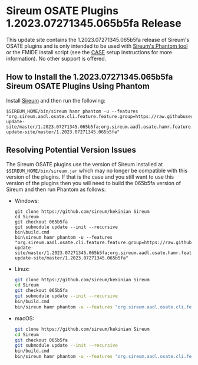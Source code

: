 # Sireum OSATE Plugins 1.2023.07271345.065b5fa Release

This update site contains the 1.2023.07271345.065b5fa release of Sireum's OSATE plugins and is only
intended to be used with [Sireum's Phantom tool](https://github.com/sireum/phantom)
or the FMIDE install script (see the
[CASE](https://github.com/sireum/case-env#setting-up-fmide-and-hamr-only)
setup instructions for more information). No other support is offered.

## How to Install the 1.2023.07271345.065b5fa Sireum OSATE Plugins Using Phantom

Install [Sireum](https://github.com/sireum/kekinian#installing) and then run the following:

```batch
$SIREUM_HOME/bin/sireum hamr phantom -u --features "org.sireum.aadl.osate.cli.feature.feature.group=https://raw.githubusercontent.com/sireum/osate-update-site/master/1.2023.07271345.065b5fa;org.sireum.aadl.osate.hamr.feature.feature.group=https://raw.githubusercontent.com/sireum/osate-update-site/master/1.2023.07271345.065b5fa"
```

## Resolving Potential Version Issues

The Sireum OSATE plugins use the version of Sireum installed at ``$SIREUM_HOME/bin/sireum.jar``
which may no longer be compatible with this version of the plugins. If that is the case and
you still want to use this version of the plugins then you will need to build the
065b5fa version of Sireum and then run Phantom as follows:

* Windows:

  ```batch
  git clone https://github.com/sireum/kekinian Sireum
  cd Sireum
  git checkout 065b5fa
  git submodule update --init --recursive
  bin\build.cmd
  bin\sireum hamr phantom -u --features "org.sireum.aadl.osate.cli.feature.feature.group=https://raw.githubusercontent.com/sireum/osate-update-site/master/1.2023.07271345.065b5fa;org.sireum.aadl.osate.hamr.feature.feature.group=https://raw.githubusercontent.com/sireum/osate-update-site/master/1.2023.07271345.065b5fa"
  ```

* Linux:

  ```bash
  git clone https://github.com/sireum/kekinian Sireum
  cd Sireum
  git checkout 065b5fa
  git submodule update --init --recursive
  bin/build.cmd
  bin/sireum hamr phantom -u --features "org.sireum.aadl.osate.cli.feature.feature.group=https://raw.githubusercontent.com/sireum/osate-update-site/master/1.2023.07271345.065b5fa;org.sireum.aadl.osate.hamr.feature.feature.group=https://raw.githubusercontent.com/sireum/osate-update-site/master/1.2023.07271345.065b5fa"
  ```

* macOS:

  ```bash
  git clone https://github.com/sireum/kekinian Sireum
  cd Sireum
  git checkout 065b5fa
  git submodule update --init --recursive
  bin/build.cmd
  bin/sireum hamr phantom -u --features "org.sireum.aadl.osate.cli.feature.feature.group=https://raw.githubusercontent.com/sireum/osate-update-site/master/1.2023.07271345.065b5fa;org.sireum.aadl.osate.hamr.feature.feature.group=https://raw.githubusercontent.com/sireum/osate-update-site/master/1.2023.07271345.065b5fa"
  ```

